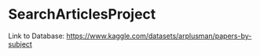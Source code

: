 # SearchArticlesProject
Link to Database: https://www.kaggle.com/datasets/arplusman/papers-by-subject

